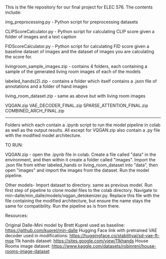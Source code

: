 This is the file repository for our final project for ELEC 576. The contents include:

img_preprocessing.py - Python script for preprocessing datasets

CLIPScoreCalculator.py - Python script for calculating CLIP score given a folder of images and a text caption

FIDScoreCalculator.py - Python script for calculating FID score given a baseline dataset of images and the dataset of images you are calculating the score for. 

livingroom_sample_images.zip - contains 4 folders, each containing a sample of the generated living room images of each of the models 

labeled_hands(2).zip - contains a folder which itself contains a .json file of annotations and a folder of hand images

living_room_dataset.zip - same as above but with living room images

VQGAN.zip
VAE_DECODER_FINAL.zip
SPARSE_ATTENTION_FINAL.zip
COMBINED_ARCH_FINAL.zip
______________________________________

Folders which each contain a .ipynb script to run the model pipeline in colab as well as the output results. All except for VQGAN.zip also contain a .py file with the
modified model architecture. 

TO RUN:

VQGAN.zip - open the .ipynb file in colab. Create a file called "data" in the environment, and then within it create a folder called "images". Import the .json file
from either labeled_hands or living_room_dataset into "data", then open "images" and import the images from the dataset. Run the model pipeline. 

Other models- Import dataset to directory. same as previous model. Run first step of pipeline to clone model files to the colab directory.
Navigate to min-dalle/min_dalle/models/vqgan_detokenizer.py. Replace this file with the file containing the modified architecture, but ensure the name stays the same
for compatibility. Run the pipeline as is from there. 

Resources:

Original Dalle-Mini model by Brett Kuprel used as baseline: https://github.com/kuprel/min-dalle
Hugging Face link with pretrained VAE decoder used in modifications: https://huggingface.co/stabilityai/sd-vae-ft-mse
11k hands dataset: https://sites.google.com/view/11khands
House Rooms image dataset: https://www.kaggle.com/datasets/robinreni/house-rooms-image-dataset
